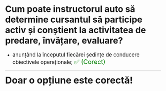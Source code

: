 # Cum poate instructorul auto să determine cursantul să participe activ și conștient la activitatea de predare, învățare, evaluare?

- <span style="font-size: larger;">anunțând la începutul fiecărei ședințe de conducere obiectivele operaționale; <span style="color: green; font-size: larger;">✅ (Corect)</span></span>

---

<span style="font-size: 30px; font-weight: bold;">**Doar o opțiune este corectă!**</span>